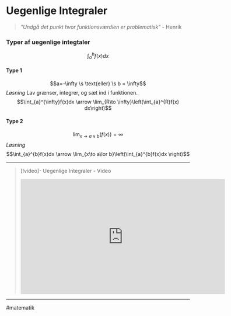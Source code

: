 # Uegenlige Integraler
>*"Undgå det punkt hvor funktionsværdien er problematisk"*
>\- Henrik



### Typer af uegenlige integtaler
$$\int_{a}^{b} f(x) dx$$

#### Type 1
$$a=-\infty \s \text{eller} \s b = \infty$$
*Løsning*
Lav grænser, integrer, og sæt ind i funktionen.
$$\int_{a}^{\infty}f(x)dx \arrow \lim_{R\to \infty}\left(\int_{a}^{R}f(x) dx\right)$$

#### Type 2
$$\lim_{x\to a \lor b}(f(x))= \infty$$
*Løsning*
$$\int_{a}^{b}f(x)dx \arrow \lim_{x\to a\lor b}\left(\int_{a}^{b}f(x)dx \right)$$

---

>[!video]- Uegenlige Integraler - Video
><iframe width="560" height="315" src="https://www.youtube.com/embed/BovyC7dR0Xc" title="YouTube video player" frameborder="0" allow="accelerometer; autoplay; clipboard-write; encrypted-media; gyroscope; picture-in-picture" allowfullscreen></iframe>

---
#matematik 